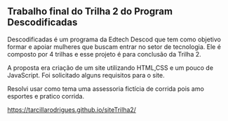 ## Trabalho final do Trilha 2 do Program Descodificadas

Descodificadas é um programa da Edtech Descod que tem como objetivo formar e apoiar mulheres que buscam entrar no setor de tecnologia.
Ele é composto por 4 trilhas e esse projeto é para conclusão da Trilha 2.

A proposta era criação de um site utilizando HTML,CSS e um pouco de JavaScript. Foi solicitado alguns requisitos para o site.

Resolvi usar como tema uma assessoria fictícia de corrida pois amo esportes e pratico corrida.
 
https://tarcillarodrigues.github.io/siteTrilha2/
